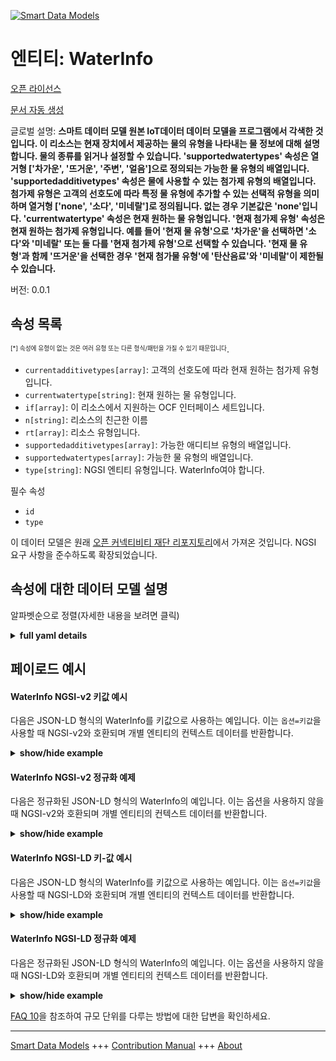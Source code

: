 <!-- 10-Header -->  
[![Smart Data Models](https://smartdatamodels.org/wp-content/uploads/2022/01/SmartDataModels_logo.png "Logo")](https://smartdatamodels.org)  
엔티티: WaterInfo  
==============<!-- /10-Header -->  
<!-- 15-License -->  
[오픈 라이선스](https://github.com/smart-data-models//dataModel.OCF/blob/master/WaterInfo/LICENSE.md)  
[문서 자동 생성](https://docs.google.com/presentation/d/e/2PACX-1vTs-Ng5dIAwkg91oTTUdt8ua7woBXhPnwavZ0FxgR8BsAI_Ek3C5q97Nd94HS8KhP-r_quD4H0fgyt3/pub?start=false&loop=false&delayms=3000#slide=id.gb715ace035_0_60)  
<!-- /15-License -->  
<!-- 20-Description -->  
글로벌 설명: **스마트 데이터 모델 원본 IoT데이터 데이터 모델을 프로그램에서 각색한 것입니다. 이 리소스는 현재 장치에서 제공하는 물의 유형을 나타내는 물 정보에 대해 설명합니다. 물의 종류를 읽거나 설정할 수 있습니다. 'supportedwatertypes' 속성은 열거형 ['차가운', '뜨거운', '주변', '얼음']으로 정의되는 가능한 물 유형의 배열입니다. 'supportedadditivetypes' 속성은 물에 사용할 수 있는 첨가제 유형의 배열입니다. 첨가제 유형은 고객의 선호도에 따라 특정 물 유형에 추가할 수 있는 선택적 유형을 의미하며 열거형 ['none', '소다', '미네랄']로 정의됩니다. 없는 경우 기본값은 'none'입니다.  'currentwatertype' 속성은 현재 원하는 물 유형입니다.  '현재 첨가제 유형' 속성은 현재 원하는 첨가제 유형입니다.  예를 들어 '현재 물 유형'으로 '차가운'을 선택하면 '소다'와 '미네랄' 또는 둘 다를 '현재 첨가제 유형'으로 선택할 수 있습니다. '현재 물 유형'과 함께 '뜨거운'을 선택한 경우 '현재 첨가물 유형'에 '탄산음료'와 '미네랄'이 제한될 수 있습니다.**  
버전: 0.0.1  
<!-- /20-Description -->  
<!-- 30-PropertiesList -->  

## 속성 목록  

<sup><sub>[*] 속성에 유형이 없는 것은 여러 유형 또는 다른 형식/패턴을 가질 수 있기 때문입니다</sub></sup>.  
- `currentadditivetypes[array]`: 고객의 선호도에 따라 현재 원하는 첨가제 유형입니다.  - `currentwatertype[string]`:  현재 원하는 물 유형입니다.  - `if[array]`: 이 리소스에서 지원하는 OCF 인터페이스 세트입니다.  - `n[string]`: 리소스의 친근한 이름  - `rt[array]`: 리소스 유형입니다.  - `supportedadditivetypes[array]`: 가능한 애디티브 유형의 배열입니다.  - `supportedwatertypes[array]`: 가능한 물 유형의 배열입니다.  - `type[string]`: NGSI 엔티티 유형입니다. WaterInfo여야 합니다.  <!-- /30-PropertiesList -->  
<!-- 35-RequiredProperties -->  
필수 속성  
- `id`  - `type`  <!-- /35-RequiredProperties -->  
<!-- 40-RequiredProperties -->  
이 데이터 모델은 원래 [오픈 커넥티비티 재단 리포지토리](https://github.com/openconnectivityfoundation/IoTDataModels)에서 가져온 것입니다. NGSI 요구 사항을 준수하도록 확장되었습니다.  
<!-- /40-RequiredProperties -->  
<!-- 50-DataModelHeader -->  
## 속성에 대한 데이터 모델 설명  
알파벳순으로 정렬(자세한 내용을 보려면 클릭)  
<!-- /50-DataModelHeader -->  
<!-- 60-ModelYaml -->  
<details><summary><strong>full yaml details</strong></summary>    
```yaml  
WaterInfo:    
  description: 'Smart Data Models Program adaptation of the original IoTData data Models. This Resource describes the water information to indicate type of water currently provided by the device. The water type can be read or set. The Property ''supportedwatertypes'' is an array of the possible water types are defined by the enumeration [''cold'', ''hot'', ''ambient'', ''ice'']. The Property ''supportedadditivetypes'' is an array of the possible additive types for water. The additive types mean optional types that can be added to the specific water type according to Client''s preference and are defined by the enumeration [''none'', ''soda'', ''mineral'']. If absent, the default value is ''none''.  The Property ''currentwatertype'' is the currently desired water type.  The Property ''currentadditivetypes'' is the currently desired additive type(s).  For example, if ''cold'' is selected with the ''currentwatertype'', ''soda'' and ''mineral'' or both can be selected as ''currentadditivetypes''. Note that if ''hot'' is selected with the ''currentwatertype'', ''soda'' and ''mineral'' may be restricted for the ''currentadditivetypes''.'    
  properties:    
    currentadditivetypes:    
      description: The currently desired additive type(s) according to Client's preference.    
      items:    
        type: string    
      minItems: 1    
      type: array    
      x-ngsi:    
        type: Property    
    currentwatertype:    
      description: ' The currently desired water type.'    
      type: string    
      x-ngsi:    
        type: Property    
    if:    
      description: The OCF Interface set supported by this Resource.    
      items:    
        enum:    
          - oic.if.rw    
          - oic.if.baseline    
        type: string    
      minItems: 2    
      readOnly: true    
      type: array    
      uniqueItems: true    
      x-ngsi:    
        type: Property    
    n:    
      description: Friendly name of the Resource    
      maxLength: 64    
      readOnly: true    
      type: string    
      x-ngsi:    
        type: Property    
    rt:    
      description: The Resource Type.    
      items:    
        enum:    
          - oic.r.waterinfo    
        maxLength: 64    
        type: string    
      minItems: 1    
      readOnly: true    
      type: array    
      uniqueItems: true    
      x-ngsi:    
        type: Property    
    supportedadditivetypes:    
      description: The array of the possible additive types.    
      items:    
        type: string    
      readOnly: true    
      type: array    
      x-ngsi:    
        type: Property    
    supportedwatertypes:    
      description: The array of the possible water types.    
      items:    
        type: string    
      readOnly: true    
      type: array    
      x-ngsi:    
        type: Property    
    type:    
      description: NGSI entity type. It has to be WaterInfo    
      enum:    
        - WaterInfo    
      type: string    
      x-ngsi:    
        type: Property    
  required:    
    - id    
    - type    
  type: object    
  x-derived-from: https://github.com/OpenInterConnect/IoTDataModels/blob/master/WaterInfoResURI.swagger.json    
  x-disclaimer: 'Redistribution and use in source and binary forms, with or without modification, are permitted  provided that the license conditions are met. Copyleft (c) 2022 Contributors to Smart Data Models Program'    
  x-license-url: https://github.com/smart-data-models/dataModel.OCF/blob/master/WaterInfo/LICENSE.md    
  x-model-schema: https://smart-data-models.github.io/dataModel.IoTDataModels/WaterInfo/schema.json    
  x-model-tags: OCF    
  x-version: 0.0.1    
```  
</details>    
<!-- /60-ModelYaml -->  
<!-- 70-MiddleNotes -->  
<!-- /70-MiddleNotes -->  
<!-- 80-Examples -->  
## 페이로드 예시  
#### WaterInfo NGSI-v2 키값 예시  
다음은 JSON-LD 형식의 WaterInfo를 키값으로 사용하는 예입니다. 이는 `옵션=키값`을 사용할 때 NGSI-v2와 호환되며 개별 엔티티의 컨텍스트 데이터를 반환합니다.  
<details><summary><strong>show/hide example</strong></summary>    
```json  
{  
  "id": "urn:ngsi-ld:WaterInfo:id:BWUP:35826914",  
  "dateCreated": "1984-11-27T20:49:31Z",  
  "dateModified": "2004-06-02T09:44:44Z",  
  "source": "Along those purpose ok painting television fill. Worker wish race music trial about.",  
  "name": "Enough thank teacher boy garden law both. Put modern customer short.",  
  "alternateName": "Realize above attention present participant. Billion those candidate TV raise low course. Early science kid down.",  
  "description": "According carry half. Civil meet option place pass perhaps. Mother might you age represent.",  
  "dataProvider": "Financial live local view single.",  
  "owner": [  
    "urn:ngsi-ld:WaterInfo:items:JMPQ:05255850",  
    "urn:ngsi-ld:WaterInfo:items:QJSR:25392303"  
  ],  
  "seeAlso": [  
    "urn:ngsi-ld:WaterInfo:items:NTHC:63052587",  
    "urn:ngsi-ld:WaterInfo:items:GRFX:83012714"  
  ],  
  "location": {  
    "type": "Point",  
    "coordinates": [  
      -80.746038,  
      66.99956  
    ]  
  },  
  "address": {  
    "streetAddress": "Area suddenly front game describe south. Store loss debate surface finish stand occur food.",  
    "addressLocality": "Kitchen accept both of natural. Maintain traditional laugh plant on mind require contain. Wife group guy challenge.",  
    "addressRegion": "Feel approach lead operation way single instead despite. Mean model social white near citizen firm.",  
    "addressCountry": "Heart describe forward generation maintain. Last term shake card issue.",  
    "postalCode": "Radio expect them usually decision none to. Tough certain tough while.",  
    "postOfficeBoxNumber": "Analysis leg program. Country computer plan reveal available article may. Now gun third knowledge record single."  
  },  
  "areaServed": "Future then expect everybody team garden spend. End compare significant discover notice including Democrat."  
}  
```  
</details>  
#### WaterInfo NGSI-v2 정규화 예제  
다음은 정규화된 JSON-LD 형식의 WaterInfo의 예입니다. 이는 옵션을 사용하지 않을 때 NGSI-v2와 호환되며 개별 엔티티의 컨텍스트 데이터를 반환합니다.  
<details><summary><strong>show/hide example</strong></summary>    
```json  
{  
  "id": {  
    "type": "string",  
    "value": "urn:ngsi-ld:WaterInfo:id:BWUP:35826914"  
  },  
  "dateCreated": {  
    "format": "date-time",  
    "type": "string",  
    "value": "1984-11-27T20:49:31Z"  
  },  
  "dateModified": {  
    "format": "date-time",  
    "type": "string",  
    "value": "2004-06-02T09:44:44Z"  
  },  
  "source": {  
    "type": "string",  
    "value": "Along those purpose ok painting television fill. Worker wish race music trial about."  
  },  
  "name": {  
    "type": "string",  
    "value": "Enough thank teacher boy garden law both. Put modern customer short."  
  },  
  "alternateName": {  
    "type": "string",  
    "value": "Realize above attention present participant. Billion those candidate TV raise low course. Early science kid down."  
  },  
  "description": {  
    "type": "string",  
    "value": "According carry half. Civil meet option place pass perhaps. Mother might you age represent."  
  },  
  "dataProvider": {  
    "type": "string",  
    "value": "Financial live local view single."  
  },  
  "owner": {  
    "type": "array",  
    "value": [  
      "urn:ngsi-ld:WaterInfo:items:JMPQ:05255850",  
      "urn:ngsi-ld:WaterInfo:items:QJSR:25392303"  
    ]  
  },  
  "seeAlso": {  
    "type": "array",  
    "value": [  
      "urn:ngsi-ld:WaterInfo:items:NTHC:63052587",  
      "urn:ngsi-ld:WaterInfo:items:GRFX:83012714"  
    ]  
  },  
  "location": {  
    "type": "object",  
    "value": {  
      "type": "Point",  
      "coordinates": [  
        -80.746038,  
        66.99956  
      ]  
    }  
  },  
  "address": {  
    "type": "object",  
    "value": {  
      "streetAddress": "Area suddenly front game describe south. Store loss debate surface finish stand occur food.",  
      "addressLocality": "Kitchen accept both of natural. Maintain traditional laugh plant on mind require contain. Wife group guy challenge.",  
      "addressRegion": "Feel approach lead operation way single instead despite. Mean model social white near citizen firm.",  
      "addressCountry": "Heart describe forward generation maintain. Last term shake card issue.",  
      "postalCode": "Radio expect them usually decision none to. Tough certain tough while.",  
      "postOfficeBoxNumber": "Analysis leg program. Country computer plan reveal available article may. Now gun third knowledge record single."  
    }  
  },  
  "areaServed": {  
    "type": "string",  
    "value": "Future then expect everybody team garden spend. End compare significant discover notice including Democrat."  
  }  
}  
```  
</details>  
#### WaterInfo NGSI-LD 키-값 예시  
다음은 JSON-LD 형식의 WaterInfo를 키값으로 사용하는 예입니다. 이는 `옵션=키값`을 사용할 때 NGSI-LD와 호환되며 개별 엔티티의 컨텍스트 데이터를 반환합니다.  
<details><summary><strong>show/hide example</strong></summary>    
```json  
{  
    "id": "urn:ngsi-ld:WaterInfo:id:BWUP:35826914",  
    "dateCreated": "1984-11-27T20:49:31Z",  
    "dateModified": "2004-06-02T09:44:44Z",  
    "source": "Along those purpose ok painting television fill. Worker wish race music trial about.",  
    "name": "Enough thank teacher boy garden law both. Put modern customer short.",  
    "alternateName": "Realize above attention present participant. Billion those candidate TV raise low course. Early science kid down.",  
    "description": "According carry half. Civil meet option place pass perhaps. Mother might you age represent.",  
    "dataProvider": "Financial live local view single.",  
    "owner": [  
        "urn:ngsi-ld:WaterInfo:items:JMPQ:05255850",  
        "urn:ngsi-ld:WaterInfo:items:QJSR:25392303"  
    ],  
    "seeAlso": [  
        "urn:ngsi-ld:WaterInfo:items:NTHC:63052587",  
        "urn:ngsi-ld:WaterInfo:items:GRFX:83012714"  
    ],  
    "location": {  
        "type": "Point",  
        "coordinates": [  
            -80.746038,  
            66.99956  
        ]  
    },  
    "address": {  
        "streetAddress": "Area suddenly front game describe south. Store loss debate surface finish stand occur food.",  
        "addressLocality": "Kitchen accept both of natural. Maintain traditional laugh plant on mind require contain. Wife group guy challenge.",  
        "addressRegion": "Feel approach lead operation way single instead despite. Mean model social white near citizen firm.",  
        "addressCountry": "Heart describe forward generation maintain. Last term shake card issue.",  
        "postalCode": "Radio expect them usually decision none to. Tough certain tough while.",  
        "postOfficeBoxNumber": "Analysis leg program. Country computer plan reveal available article may. Now gun third knowledge record single."  
    },  
    "areaServed": "Future then expect everybody team garden spend. End compare significant discover notice including Democrat.",  
    "@context": [  
        "https://smartdatamodels.org/context.jsonld",  
        "https://raw.githubusercontent.com/smart-data-models/dataModel.OCF/master/context.jsonld"  
    ]  
}  
```  
</details>  
#### WaterInfo NGSI-LD 정규화 예제  
다음은 정규화된 JSON-LD 형식의 WaterInfo의 예입니다. 이는 옵션을 사용하지 않을 때 NGSI-LD와 호환되며 개별 엔티티의 컨텍스트 데이터를 반환합니다.  
<details><summary><strong>show/hide example</strong></summary>    
```json  
{  
    "id": "urn:ngsi-ld:WaterInfo:id:YOCI:60285099",  
    "dateCreated": {  
        "type": "Property",  
        "value": {  
            "@type": "DateTime",  
            "@value": "1998-08-15T18:04:30Z"  
        }  
    },  
    "dateModified": {  
        "type": "Property",  
        "value": {  
            "@type": "DateTime",  
            "@value": "1988-08-23T07:30:17Z"  
        }  
    },  
    "source": {  
        "type": "Property",  
        "value": "Ask use then represent society toward behind. Report amount from determine movement. Anyone leg market long price."  
    },  
    "name": {  
        "type": "Property",  
        "value": "Make from radio. Dream agency trouble garden up."  
    },  
    "alternateName": {  
        "type": "Property",  
        "value": "Heart daughter modern through democratic perform time. New picture true."  
    },  
    "description": {  
        "type": "Property",  
        "value": "Of board while gas surface hundred. Goal fund note responsibility media yes. American tell sometimes stop series."  
    },  
    "dataProvider": {  
        "type": "Property",  
        "value": "Ever election point beat speak."  
    },  
    "owner": {  
        "type": "Property",  
        "value": [  
            "urn:ngsi-ld:WaterInfo:items:HBMT:72566566",  
            "urn:ngsi-ld:WaterInfo:items:TPIP:75041044"  
        ]  
    },  
    "seeAlso": {  
        "type": "Property",  
        "value": [  
            "urn:ngsi-ld:WaterInfo:items:ICKZ:40105092"  
        ]  
    },  
    "location": {  
        "type": "Property",  
        "value": {  
            "type": "Point",  
            "coordinates": [  
                17.8641435,  
                -30.215867  
            ]  
        }  
    },  
    "address": {  
        "type": "Property",  
        "value": {  
            "streetAddress": "At still black. Everyone often chance. Away notice year inside room ago.",  
            "addressLocality": "Third fill play. Resource pull skin take school religious side. Effort close analysis best interest group. Pull available feeling learn wear statement.",  
            "addressRegion": "Rise doctor window me bed short. Art represent begin run letter.",  
            "addressCountry": "Law price police machine size. Thing firm would memory.",  
            "postalCode": "Suggest ahead light from among magazine.",  
            "postOfficeBoxNumber": "Everyone eight until compare four. Charge evening environment far successful kitchen history. Happy response PM seven."  
        }  
    },  
    "areaServed": {  
        "type": "Property",  
        "value": "Bar everybody surface appear within bit exactly."  
    },  
    "@context": [  
        "https://smartdatamodels.org/context.jsonld",  
        "https://raw.githubusercontent.com/smart-data-models/dataModel.OCF/master/context.jsonld"  
    ]  
}  
```  
</details><!-- /80-Examples -->  
<!-- 90-FooterNotes -->  
<!-- /90-FooterNotes -->  
<!-- 95-Units -->  
[FAQ 10](https://smartdatamodels.org/index.php/faqs/)을 참조하여 규모 단위를 다루는 방법에 대한 답변을 확인하세요.  
<!-- /95-Units -->  
<!-- 97-LastFooter -->  
---  
[Smart Data Models](https://smartdatamodels.org) +++ [Contribution Manual](https://bit.ly/contribution_manual) +++ [About](https://bit.ly/Introduction_SDM)<!-- /97-LastFooter -->  
